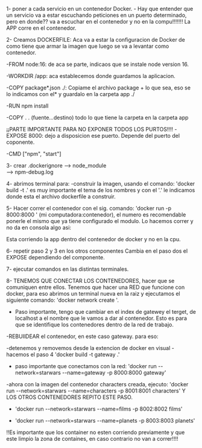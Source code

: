 1- poner a cada servicio en un contenedor Docker.
    - Hay que entender que un servicio va a estar escuchando peticiones en un puerto determinado, pero en donde?? va a escuchar en el contenedor y no en la compu!!!!!!!
    La APP corre en el contenedor.

2- Creamos DOCKERFILE: Aca va a estar la configuracion de Docker de como tiene que armar la imagen que luego se va a levantar como contenedor.

   -FROM node:16: de aca se parte, indicaos que se instale node version 16.

   -WORKDIR  /app:   aca establecemos donde guardamos la aplicacion.

   -COPY package*.json ./: Copiame el archivo package + lo que sea, eso se lo indicamos con el* y guardalo en la carpeta app ./

   -RUN npm install

   -COPY . . (fuente...destino) todo lo que tiene la carpeta en la carpeta app

¡¡PARTE IMPORTANTE PARA NO EXPONER TODOS LOS PURTOS!!!!
   -EXPOSE 8000: dejo a disposicion ese puerto. Depende del puerto del coponente.

   -CMD ["npm", "start"]


3- crear .dockerignore --> node_module
                      \
                       --> npm-debug.log 


4- abrimos terminal para:
    -construir la imagen, usando el comando: 'docker build -t <nombre> .' es muy importante el tema de los nombres y con el '.' le indicamos donde esta el archivo dockerfile a construir. 

5- Hacer correr el contenedor con el sig. comando:
'docker run -p 8000:8000 <nombre>' (mi computadora:contenedor), el numero es recomendable ponerle el mismo que ya tiene configurado el modulo.
Lo hacemos correr y no da en consola algo asi:
<!--
 [HPM] Proxy created: /  -> http://localhost:8001
[HPM] Proxy created: /  -> http://localhost:8002
[HPM] Proxy created: /  -> http://localhost:8003
Gateway on port 8000 -->

Esta corriendo la app dentro del contenedor de docker y no en la cpu.

6- repetir paso 2 y 3 en los otros componentes
Cambia en el paso dos el EXPOSE dependiendo del componente.

7- ejecutar comandos en las distintas terminales.

8- TENEMOS QUE CONECTAR LOS CONTENEDORES, hacer que se comuniquen entre ellos. 
Tenemos que hacer una RED que funcione con docker, para eso abrimos un terminal nueva en la raiz y ejecutamos el siguiente comando: 'docker network create <nombre>'.

- Paso importante, tengo que cambiar en el index de gatewey el terget, de localhost a el nombre que le vamos a dar al contenedor. Esto es para que se identifique los contenedores dentro de la red de trabajo.

-REBUIlDEAR el contenedor, en este caso gateway. para eso:

-detenemos y removemos desde la extencion de docker en visual
-hacemos el paso 4 'docker build -t gateway .'
- paso importante que conectamos con la red:
'docker run --network=starwars --name=gateway -p 8000:8000  gateway'

-ahora con la imagen del contenedor characters creada, ejecuto: 'docker run --network=starwars --name=characters -p 8001:8001  characters'
Y LOS OTROS CONTENEDORES REPITO ESTE PASO.

- 'docker run --network=starwars --name=films -p 8002:8002  films'

- 'docker run --network=starwars --name=planets -p 8003:8003  planets'

!!Es importante que los container no esten corriendo previamente y que este limpio la zona de containes, en caso contrario no van a correr!!!!
